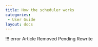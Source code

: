 ```yaml
---
title: How the scheduler works
categories:
 - User Guide
layout: docs
---
```


!!! error
    Article Removed Pending Rewrite

<!--

Much of this article is written in an accusatory tone that is likely to be unproductive and unhelpful.

While the *information* presented in it may be useful, it needs a full rewrite to meet standards.

-->

<!--

One of the biggest concerns users experience when running jobs in a
scheduled environment is uncertainty over when jobs they have submitted
will run. Scheduler policies are always complex, there are many other
users on the machine and it can be extremely frustrating to see other
users' jobs running while yours remain in the queue.

Some users end up driven to spend most of their time scrutinising the
output of qstat, desperately trying to come up with a formula for job
submission that will skip them further up the queue, before sending a
somewhat grumpy ticket to the service desk to ask what is going on. Here
we will attempt to explain some of this scheduler behaviour to alleviate
some common concerns about how the system works.

## The scheduler is not a queue

The first (and most basic), thing to understand is that the system does
not operate a first in, first out queue like users might expect. In many
ways, the scheduler does not behave like a queue at all. For a start,
the scheduler is not dealing with jobs that are all the same size. Some
jobs are large parallel jobs, while other jobs are smaller or even
serial. This means that if you operate on a first come, first serve
basis, then large parallel jobs will block the execution of smaller jobs
while they wait for nodes to become free, wasting a great deal of
resource. If instead the system were to operate in such a way as to run
the next job that will fit into the available resource, then large
parallel jobs would never run at all, because the resources needed to
run on them would always be allocated to smaller jobs first. As a
result, the scheduler needs to be implemented in such a way as to
provide a balance between these behaviours. Scheduler behaviour on
Legion is further complicated by our policy of fair-share (where the
priority of heavy users is automatically lower than the priority of
light users) which is necessitated by Legion being a "free" at the point
of use resource.

What this means is that the scheduler schedules jobs based on:

1.  The matching of available resources to the job
2.  The priority of the job

Job priority is almost entirely based on three factors: fair-share
weighting, wall clock time requested and how long the job has been in
the queue (longer = higher priority).

This all seems relatively simple so far, and you might be wondering "why
can't I have a tool which will tell me when my job will run?". The
answer is simple: The time your job will run is not only affected by the
state of the queue when you submit the job, but also by any higher
priority jobs (as a result of fair-share) which are submitted after your
job is submitted.

*We have a big random number generator attached to the scheduler called
"users" who submit jobs in an unpredictable fashion with inaccurate wall
clock time estimates.*

*With fair share, you have a priority parameter that modifies constantly
the queue arrangement, depending on jobs being submitted at any given
time.*

*Any snapshot you take of the queue cannot be representative of its
overall behaviour. You have to gather statistics over time, and that is
what the
[CRAG](http://www.ucl.ac.uk/isd/about/governance/research-it/crag) does
every month.*

# User X is using most of the machine

Another common complaint (from some user we shall call "Y") comes in the
form "I'm trying to get some very important results, my jobs are in the
queue, but user X is running hundreds of cores worth of jobs on the
machine and more of their jobs are starting all of the time\!". This can
usually be explained by one of, or a combination of, these two
possibilities:

1.  User Y's jobs are hard to schedule (this usually means large
    parallel jobs), whereas user X's jobs fit into the gaps between
    other jobs.
2.  User X's jobs have been in the queue for a very long time and
    therefore have an unusually high priority due to wait time. This
    behaviour is camouflaged somewhat by the qstat command because it
    uses one field for job submission/job start time and so when the job
    starts, it displays the start time rather than the submission time.

This can give other users the impression that user X is getting unfair
access to the resource (often made worse if user X is submitting large
arrays of single processor jobs) but should be clear that if the cause
is a) the scheduler is merely being efficient, and if it is b) it is
being fair.

## Cores are not Slots

Another confusion that can arise is in utilisation of the machine. It
may seem obvious to the user that the number of cores in use is the sum
of the number of slots requested by jobs in the "running" state, but
this is NOT the case. This confusion can lead to tickets of the form
"half the cluster is not in use but my jobs still aren’t running\!".

The reason this is the case is as follows:

1.  If a user requests more RAM per process than is available per core
    on the node type their job runs on, then they will be consuming
    additional cores which are not reflected in the number of slots they
    have requested. This problem is made considerably worse by users
    over-estimating the amount of RAM that their job needs.

Doing a naïve count of the number of slots in use will give a user the
impression that the machine is under-used.

-->
